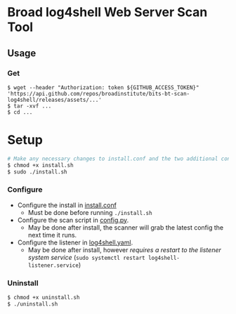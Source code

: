 # Broad log4shell Web Server Scan Tool

## Usage

### Get

```
$ wget --header "Authorization: token ${GITHUB_ACCESS_TOKEN}" 'https://api.github.com/repos/broadinstitute/bits-bt-scan-log4shell/releases/assets/...'
$ tar -xvf ...
$ cd ...
```

# Setup

```bash
# Make any necessary changes to install.conf and the two additional config files listed below.
$ chmod +x install.sh
$ sudo ./install.sh
```

### Configure

- Configure the install in [install.conf](/install.conf)
  - Must be done before running `./install.sh`
- Configure the scan script in [config.py](./log4shell-scan/scanner/config.py).
  - May be done after install, the scanner will grab the latest config the next time it runs.
- Configure the listener in [log4shell.yaml](./log4shell-scan/listener/log4shell.yaml).
  - May be done after install, however *requires a restart to the listener system service* (`sudo systemctl restart log4shell-listener.service`)

### Uninstall

```bash
$ chmod +x uninstall.sh
$ ./uninstall.sh
```
